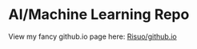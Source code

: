 # AI/Machine Learning Repo
View my fancy github.io page here: <a href='https://risuo.github.io/'  target = "_blank"> Risuo/github.io</a>
